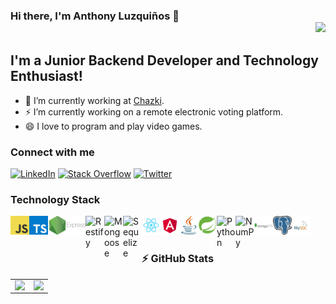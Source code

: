 ### Hi there, I'm Anthony Luzquiños 👋 <div align = 'right'>![](https://komarev.com/ghpvc/?username=anthonylzq&color=blue)</div>

## I'm a Junior Backend Developer and Technology Enthusiast!

- 🔭 I’m currently working at [Chazki](https://chazki.com/).
- ⚡ I’m currently working on a remote electronic voting platform.
- 😄 I love to program and play video games.

### Connect with me

[![LinkedIn](https://img.shields.io/badge/linkedin-%230077B5.svg?&style=for-the-badge&logo=linkedin&logoColor=white)](https://www.linkedin.com/in/anthony-luzqui%C3%B1os) [![Stack Overflow](	https://img.shields.io/badge/stack%20overflow-FE7A16?logo=stack-overflow&logoColor=white&style=for-the-badge)](https://stackoverflow.com/users/12379333/anthony-luzqui%c3%b1os) [![Twitter](https://img.shields.io/badge/twitter-%231DA1F2.svg?&style=for-the-badge&logo=twitter&logoColor=white)](https://twitter.com/Anthony_Lzq)

### Technology Stack

[<img align="left" alt="JavaScript" width="30px" src="https://raw.githubusercontent.com/github/explore/80688e429a7d4ef2fca1e82350fe8e3517d3494d/topics/javascript/javascript.png" />][#]
[<img align="left" alt="TypeScript" width="30px" src="https://raw.githubusercontent.com/github/explore/80688e429a7d4ef2fca1e82350fe8e3517d3494d/topics/typescript/typescript.png" />][#]
[<img align="left" alt="Node.js" width="30px" src="https://raw.githubusercontent.com/github/explore/80688e429a7d4ef2fca1e82350fe8e3517d3494d/topics/nodejs/nodejs.png" />][#]
[<img align="left" alt="Express" width="30px" src="https://raw.githubusercontent.com/github/explore/80688e429a7d4ef2fca1e82350fe8e3517d3494d/topics/express/express.png" />][#]
[<img align="left" alt="Restify" width="30px" src="https://raw.githubusercontent.com/restify/node-restify/gh-images/logo/png/restify_logo_black_transp_288x288.png?raw=true" />][#]
[<img align="left" alt="Mongoose" width="30px" src="https://cdn.filestackcontent.com/tnsRC5TS0OMIlyfjDaNN" />][#]
[<img align="left" alt="Sequelize" width=30px src="https://charliejuc.com/static/dev-tools/sequelize-logo.png" />][#]
[<img align="left" alt="React" width=30px src="https://raw.githubusercontent.com/github/explore/80688e429a7d4ef2fca1e82350fe8e3517d3494d/topics/react/react.png" />][#]
[<img align="left" alt="Angular" width=30px src="https://raw.githubusercontent.com/github/explore/80688e429a7d4ef2fca1e82350fe8e3517d3494d/topics/angular/angular.png" />][#]
[<img align="left" alt="Java" width="30px" src="https://raw.githubusercontent.com/github/explore/80688e429a7d4ef2fca1e82350fe8e3517d3494d/topics/java/java.png" />][#]
[<img align="left" alt="Spring Boot" width="30px" src="https://raw.githubusercontent.com/github/explore/80688e429a7d4ef2fca1e82350fe8e3517d3494d/topics/spring-boot/spring-boot.png" />][#]
[<img align="left" alt="Python" width="30px" src="https://upload.wikimedia.org/wikipedia/commons/thumb/c/c3/Python-logo-notext.svg/1024px-Python-logo-notext.svg.png" />][#]
[<img align="left" alt="NumPy" width="30px" src="https://numpy.org/images/logos/numpy.svg" />][#]
[<img align="left" alt="MongoDB" width="30px" src="https://raw.githubusercontent.com/github/explore/80688e429a7d4ef2fca1e82350fe8e3517d3494d/topics/mongodb/mongodb.png" />][#]
[<img align="left" alt="PostgreSQL" width="30px" src="https://raw.githubusercontent.com/github/explore/80688e429a7d4ef2fca1e82350fe8e3517d3494d/topics/postgresql/postgresql.png" />][#]
[<img align="left" alt="MySQL" width="30px" src="https://raw.githubusercontent.com/github/explore/80688e429a7d4ef2fca1e82350fe8e3517d3494d/topics/mysql/mysql.png" />][#]

<br/>
<br/>

### ⚡ GitHub Stats

<center>
  <table>
    <tr>
      <td><img align="left" src="https://github-readme-stats.vercel.app/api/top-langs/?username=anthonylzq&show_icons=true&hide_border=true&count_private=true&theme=material-palenight" /></td>
      <td><img align="left" src="https://github-readme-stats.vercel.app/api?username=anthonylzq&show_icons=true&hide_border=true&count_private=true&theme=material-palenight"/></td>
    </tr>   
  </table>
</center>

[#]: https://github.com/AnthonyLzq